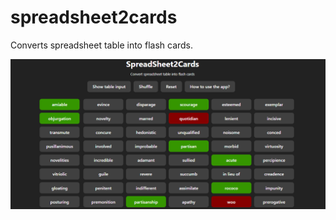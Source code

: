# spreadsheet2cards
 Converts spreadsheet table into flash cards.

![Preview](/public/spreadsheet2cards.png)